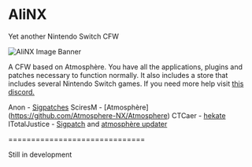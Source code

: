 # AliNX

Yet another Nintendo Switch CFW

![AliNX Image Banner](https://cdn.discordapp.com/attachments/687755425663549485/699375529081438218/AliNX_Logo.png)


A CFW based on Atmosphère. You have all the applications, plugins and patches necessary to function normally.
It also includes a store that includes several Nintendo Switch games. If you need more help visit [this discord.](https://discord.gg/A26DQKw)


Anon - [Sigpatches](https://gbatemp.net/threads/i-heard-that-you-guys-need-some-sweet-patches-for-atmosphere.521164/)
SciresM - [Atmosphère] (https://github.com/Atmosphere-NX/Atmosphere)
CTCaer - [hekate](https://github.com/CTCaer/hekate)
ITotalJustice - [Sigpatch](https://github.com/ITotalJustice/sigpatch-updater) and [atmosphère updater](https://github.com/ITotalJustice/atmosphere-updater)


==============================

Still in development

